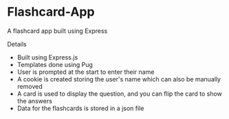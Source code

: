 # Flashcard-App
A flashcard app built using Express 

Details
  <ul>
    <li>Built using Express.js</li>
    <li>Templates done using Pug</li>
    <li>User is prompted at the start to enter their name</li>
    <li>A cookie is created storing the user's name which can also be manually removed</li>
    <li>A card is used to display the question, and you can flip the card to show the answers</li>
    <li>Data for the flashcards is stored in a json file
  </ul>
